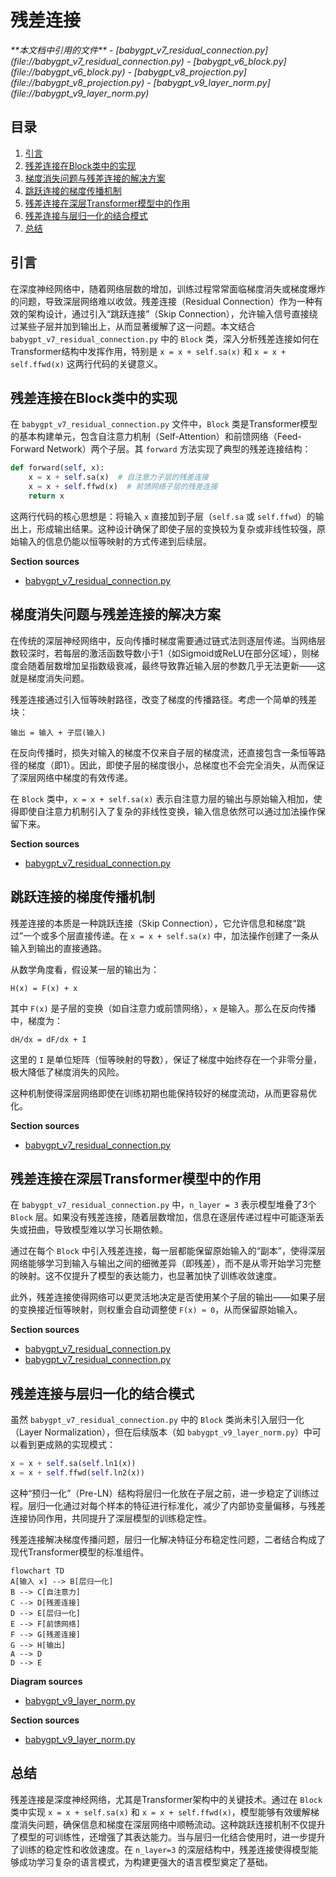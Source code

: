 # 残差连接

<cite>
**本文档中引用的文件**  
- [babygpt_v7_residual_connection.py](file://babygpt_v7_residual_connection.py)
- [babygpt_v6_block.py](file://babygpt_v6_block.py)
- [babygpt_v8_projection.py](file://babygpt_v8_projection.py)
- [babygpt_v9_layer_norm.py](file://babygpt_v9_layer_norm.py)
</cite>

## 目录
1. [引言](#引言)  
2. [残差连接在Block类中的实现](#残差连接在block类中的实现)  
3. [梯度消失问题与残差连接的解决方案](#梯度消失问题与残差连接的解决方案)  
4. [跳跃连接的梯度传播机制](#跳跃连接的梯度传播机制)  
5. [残差连接在深层Transformer模型中的作用](#残差连接在深层transformer模型中的作用)  
6. [残差连接与层归一化的结合模式](#残差连接与层归一化的结合模式)  
7. [总结](#总结)

## 引言

在深度神经网络中，随着网络层数的增加，训练过程常常面临梯度消失或梯度爆炸的问题，导致深层网络难以收敛。残差连接（Residual Connection）作为一种有效的架构设计，通过引入“跳跃连接”（Skip Connection），允许输入信号直接绕过某些子层并加到输出上，从而显著缓解了这一问题。本文结合 `babygpt_v7_residual_connection.py` 中的 `Block` 类，深入分析残差连接如何在Transformer结构中发挥作用，特别是 `x = x + self.sa(x)` 和 `x = x + self.ffwd(x)` 这两行代码的关键意义。

## 残差连接在Block类中的实现

在 `babygpt_v7_residual_connection.py` 文件中，`Block` 类是Transformer模型的基本构建单元，包含自注意力机制（Self-Attention）和前馈网络（Feed-Forward Network）两个子层。其 `forward` 方法实现了典型的残差连接结构：

```python
def forward(self, x):
    x = x + self.sa(x)  # 自注意力子层的残差连接
    x = x + self.ffwd(x)  # 前馈网络子层的残差连接
    return x
```

这两行代码的核心思想是：将输入 `x` 直接加到子层（`self.sa` 或 `self.ffwd`）的输出上，形成输出结果。这种设计确保了即使子层的变换较为复杂或非线性较强，原始输入的信息仍能以恒等映射的方式传递到后续层。

**Section sources**  
- [babygpt_v7_residual_connection.py](file://babygpt_v7_residual_connection.py#L40-L50)

## 梯度消失问题与残差连接的解决方案

在传统的深层神经网络中，反向传播时梯度需要通过链式法则逐层传递。当网络层数较深时，若每层的激活函数导数小于1（如Sigmoid或ReLU在部分区域），则梯度会随着层数增加呈指数级衰减，最终导致靠近输入层的参数几乎无法更新——这就是梯度消失问题。

残差连接通过引入恒等映射路径，改变了梯度的传播路径。考虑一个简单的残差块：

```
输出 = 输入 + 子层(输入)
```

在反向传播时，损失对输入的梯度不仅来自子层的梯度流，还直接包含一条恒等路径的梯度（即1）。因此，即使子层的梯度很小，总梯度也不会完全消失，从而保证了深层网络中梯度的有效传递。

在 `Block` 类中，`x = x + self.sa(x)` 表示自注意力层的输出与原始输入相加，使得即使自注意力机制引入了复杂的非线性变换，输入信息依然可以通过加法操作保留下来。

**Section sources**  
- [babygpt_v7_residual_connection.py](file://babygpt_v7_residual_connection.py#L45-L46)

## 跳跃连接的梯度传播机制

残差连接的本质是一种跳跃连接（Skip Connection），它允许信息和梯度“跳过”一个或多个层直接传递。在 `x = x + self.sa(x)` 中，加法操作创建了一条从输入到输出的直接通路。

从数学角度看，假设某一层的输出为：
```
H(x) = F(x) + x
```
其中 `F(x)` 是子层的变换（如自注意力或前馈网络），`x` 是输入。那么在反向传播中，梯度为：
```
dH/dx = dF/dx + I
```
这里的 `I` 是单位矩阵（恒等映射的导数），保证了梯度中始终存在一个非零分量，极大降低了梯度消失的风险。

这种机制使得深层网络即使在训练初期也能保持较好的梯度流动，从而更容易优化。

**Section sources**  
- [babygpt_v7_residual_connection.py](file://babygpt_v7_residual_connection.py#L45-L46)

## 残差连接在深层Transformer模型中的作用

在 `babygpt_v7_residual_connection.py` 中，`n_layer = 3` 表示模型堆叠了3个 `Block` 层。如果没有残差连接，随着层数增加，信息在逐层传递过程中可能逐渐丢失或扭曲，导致模型难以学习长期依赖。

通过在每个 `Block` 中引入残差连接，每一层都能保留原始输入的“副本”，使得深层网络能够学习到输入与输出之间的细微差异（即残差），而不是从零开始学习完整的映射。这不仅提升了模型的表达能力，也显著加快了训练收敛速度。

此外，残差连接使得网络可以更灵活地决定是否使用某个子层的输出——如果子层的变换接近恒等映射，则权重会自动调整使 `F(x) ≈ 0`，从而保留原始输入。

**Section sources**  
- [babygpt_v7_residual_connection.py](file://babygpt_v7_residual_connection.py#L15-L16)
- [babygpt_v7_residual_connection.py](file://babygpt_v7_residual_connection.py#L40-L50)

## 残差连接与层归一化的结合模式

虽然 `babygpt_v7_residual_connection.py` 中的 `Block` 类尚未引入层归一化（Layer Normalization），但在后续版本（如 `babygpt_v9_layer_norm.py`）中可以看到更成熟的实现模式：

```python
x = x + self.sa(self.ln1(x))
x = x + self.ffwd(self.ln2(x))
```

这种“预归一化”（Pre-LN）结构将层归一化放在子层之前，进一步稳定了训练过程。层归一化通过对每个样本的特征进行标准化，减少了内部协变量偏移，与残差连接协同作用，共同提升了深层模型的训练稳定性。

残差连接解决梯度传播问题，层归一化解决特征分布稳定性问题，二者结合构成了现代Transformer模型的标准组件。

```mermaid
flowchart TD
A[输入 x] --> B[层归一化]
B --> C[自注意力]
C --> D[残差连接]
D --> E[层归一化]
E --> F[前馈网络]
F --> G[残差连接]
G --> H[输出]
A --> D
D --> E
```

**Diagram sources**  
- [babygpt_v9_layer_norm.py](file://babygpt_v9_layer_norm.py#L45-L46)

**Section sources**  
- [babygpt_v9_layer_norm.py](file://babygpt_v9_layer_norm.py#L40-L52)

## 总结

残差连接是深度神经网络，尤其是Transformer架构中的关键技术。通过在 `Block` 类中实现 `x = x + self.sa(x)` 和 `x = x + self.ffwd(x)`，模型能够有效缓解梯度消失问题，确保信息和梯度在深层网络中顺畅流动。这种跳跃连接机制不仅提升了模型的可训练性，还增强了其表达能力。当与层归一化结合使用时，进一步提升了训练的稳定性和收敛速度。在 `n_layer=3` 的深层结构中，残差连接使得模型能够成功学习复杂的语言模式，为构建更强大的语言模型奠定了基础。